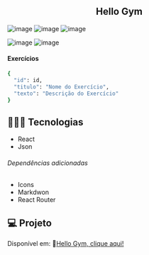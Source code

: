 <h2 align="center"> Hello Gym </h2>

![image](https://github.com/marostegaf/HelloGym/assets/103620713/cbe1a0bb-d57d-4096-9d90-50c494a86ea9)
![image](https://github.com/marostegaf/HelloGym/assets/103620713/1bad977b-28d5-401a-a9f8-a773b5afac0f)
![image](https://github.com/marostegaf/HelloGym/assets/103620713/97dba2e6-b4f7-4a7b-a52a-525c281f7961)

![image](https://github.com/marostegaf/HelloGym/assets/103620713/d926699a-37d9-4285-8bd3-391d46204131)
![image](https://github.com/marostegaf/HelloGym/assets/103620713/a93d79d9-05df-449a-95b0-2053d119e6c7)

#### Exercícios
```bash
{
  "id": id,
  "titulo": "Nome do Exercício",
  "texto": "Descrição do Exercício"
}
```

## 🧑🏻‍💻 Tecnologias
- React
- Json
###### Dependências adicionadas
- Icons
- Markdwon
- React Router

## 💻 Projeto
Disponível em: 🔗[Hello Gym, clique aqui!](https://hellogym.vercel.app/)


